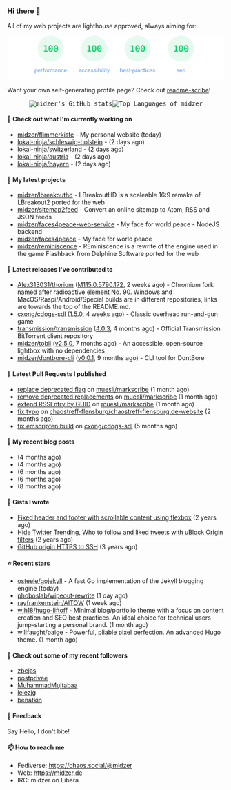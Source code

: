 ### Hi there 👋

All of my web projects are lighthouse approved, always aiming for:

<p align="center">
  <kbd><img src="https://github.com/midzer/midzer/blob/master/lighthouse.svg" alt="Lighthouse score 100s"></kbd>
</p>

Want your own self-generating profile page? Check out [readme-scribe](https://github.com/muesli/readme-scribe)!

<p align="center">
  <kbd><img src="https://github-readme-stats.vercel.app/api?username=midzer&show_icons=true&hide_title=true&hide_border=true&theme=tokyonight" alt="midzer's GitHub stats"><img height="165" src="https://github-readme-stats.vercel.app/api/top-langs/?username=midzer&layout=compact&langs_count=8&hide_border=true&theme=tokyonight" alt="Top Languages of midzer"></kbd>
</p>

#### 👷 Check out what I'm currently working on

- [midzer/flimmerkiste](https://github.com/midzer/flimmerkiste) - My personal website (today)
- [lokal-ninja/schleswig-holstein](https://github.com/lokal-ninja/schleswig-holstein) -  (2 days ago)
- [lokal-ninja/switzerland](https://github.com/lokal-ninja/switzerland) -  (2 days ago)
- [lokal-ninja/austria](https://github.com/lokal-ninja/austria) -  (2 days ago)
- [lokal-ninja/bayern](https://github.com/lokal-ninja/bayern) -  (2 days ago)

#### 🌱 My latest projects

- [midzer/lbreakouthd](https://github.com/midzer/lbreakouthd) - LBreakoutHD is a scaleable 16:9 remake of LBreakout2 ported for the web
- [midzer/sitemap2feed](https://github.com/midzer/sitemap2feed) - Convert an online sitemap to Atom, RSS and JSON feeds
- [midzer/faces4peace-web-service](https://github.com/midzer/faces4peace-web-service) - My face for world peace - NodeJS backend
- [midzer/faces4peace](https://github.com/midzer/faces4peace) - My face for world peace
- [midzer/reminiscence](https://github.com/midzer/reminiscence) - REminiscence is a rewrite of the engine used in the game Flashback from Delphine Software ported for the web

#### 🔭 Latest releases I've contributed to

- [Alex313031/thorium](https://github.com/Alex313031/thorium) ([M115.0.5790.172](https://github.com/Alex313031/thorium/releases/tag/M115.0.5790.172), 2 weeks ago) - Chromium fork named after radioactive element No. 90. Windows and MacOS/Raspi/Android/Special builds are in different repositories, links are towards the top of the README.md.
- [cxong/cdogs-sdl](https://github.com/cxong/cdogs-sdl) ([1.5.0](https://github.com/cxong/cdogs-sdl/releases/tag/1.5.0), 4 weeks ago) - Classic overhead run-and-gun game
- [transmission/transmission](https://github.com/transmission/transmission) ([4.0.3](https://github.com/transmission/transmission/releases/tag/4.0.3), 4 months ago) - Official Transmission BitTorrent client repository
- [midzer/tobii](https://github.com/midzer/tobii) ([v2.5.0](https://github.com/midzer/tobii/releases/tag/v2.5.0), 7 months ago) - An accessible, open-source lightbox with no dependencies
- [midzer/dontbore-cli](https://github.com/midzer/dontbore-cli) ([v0.0.1](https://github.com/midzer/dontbore-cli/releases/tag/v0.0.1), 9 months ago) - CLI tool for DontBore

#### 🔨 Latest Pull Requests I published

- [replace deprecated flag](https://github.com/muesli/markscribe/pull/82) on [muesli/markscribe](https://github.com/muesli/markscribe) (1 month ago)
- [remove deprecated replacements](https://github.com/muesli/markscribe/pull/81) on [muesli/markscribe](https://github.com/muesli/markscribe) (1 month ago)
- [extend RSSEntry by GUID](https://github.com/muesli/markscribe/pull/80) on [muesli/markscribe](https://github.com/muesli/markscribe) (1 month ago)
- [fix typo](https://github.com/chaostreff-flensburg/chaostreff-flensburg.de-website/pull/4) on [chaostreff-flensburg/chaostreff-flensburg.de-website](https://github.com/chaostreff-flensburg/chaostreff-flensburg.de-website) (2 months ago)
- [fix emscripten build](https://github.com/cxong/cdogs-sdl/pull/759) on [cxong/cdogs-sdl](https://github.com/cxong/cdogs-sdl) (5 months ago)

#### 📜 My recent blog posts

- [](https://midzer.de/eierlikoerkuchen) (4 months ago)
- [](https://midzer.de/a-short-guideline-for-getting-stuff-done-without-ai) (4 months ago)
- [](https://midzer.de/omas-faschingskrapfen) (6 months ago)
- [](https://midzer.de/eine-frage-des-geldes) (6 months ago)
- [](https://midzer.de/avocado-mit-shrimps) (8 months ago)

#### 📓 Gists I wrote

- [Fixed header and footer with scrollable content using flexbox](https://gist.github.com/3893ce8c0bec6f805ec1a7bb3269775d) (2 years ago)
- [Hide Twitter Trending, Who to follow and liked tweets with uBlock Origin filters](https://gist.github.com/1afc39bdf5adbfe0020d1c2212b76b87) (2 years ago)
- [GitHub origin HTTPS to SSH](https://gist.github.com/3ceba8ad7d956e02d9e920b121d8d059) (3 years ago)

#### ⭐ Recent stars

- [osteele/gojekyll](https://github.com/osteele/gojekyll) - A fast Go implementation of the Jekyll blogging engine (today)
- [phoboslab/wipeout-rewrite](https://github.com/phoboslab/wipeout-rewrite) (1 day ago)
- [rayfrankenstein/AITOW](https://github.com/rayfrankenstein/AITOW) (1 week ago)
- [wjh18/hugo-liftoff](https://github.com/wjh18/hugo-liftoff) - Minimal blog/portfolio theme with a focus on content creation and SEO best practices. An ideal choice for technical users jump-starting a personal brand. (1 month ago)
- [willfaught/paige](https://github.com/willfaught/paige) - Powerful, pliable pixel perfection. An advanced Hugo theme. (1 month ago)

#### 👯 Check out some of my recent followers

- [zbejas](https://github.com/zbejas)
- [postprivee](https://github.com/postprivee)
- [MuhammadMujtabaa](https://github.com/MuhammadMujtabaa)
- [lelezjg](https://github.com/lelezjg)
- [benatkin](https://github.com/benatkin)

#### 💬 Feedback

Say Hello, I don't bite!

#### 📫 How to reach me

- Fediverse: https://chaos.social/@midzer
- Web: https://midzer.de
- IRC: midzer on Libera
